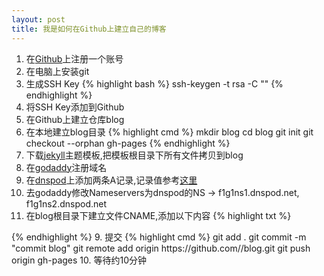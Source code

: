 ```yaml
---
layout: post
title: 我是如何在Github上建立自己的博客
---
```


1. 在<a href="https://github.com">Github</a>上注册一个账号
2. 在电脑上安装git
3. 生成SSH Key
{% highlight bash %}
 ssh-keygen -t rsa -C "<youremail>"
{% endhighlight %}
4. 将SSH Key添加到Github
5. 在Github上建立仓库blog
6. 在本地建立blog目录
{% highlight cmd %}
 mkdir blog
 cd blog
 git init
 git checkout --orphan gh-pages
{% endhighlight %}
7. 下载<a href="http://jekyllthemes.org/">jekyll</a>主题模板,把模板根目录下所有文件拷贝到blog
8. 在<a href="http://www.godaddy.com/">godaddy</a>注册域名
9. 在<a href="https://www.dnspod.cn/">dnspod</a>上添加两条A记录,记录值参考<a href="https://help.github.com/articles/my-custom-domain-isn-t-working">这里</a>
10. 去godaddy修改Nameservers为dnspod的NS -> f1g1ns1.dnspod.net, f1g1ns2.dnspod.net
11. 在blog根目录下建立文件CNAME,添加以下内容
{% highlight txt %}
<younr domain>
{% endhighlight %}
9. 提交
{% highlight cmd %}
 git add .
 git commit -m "commit blog"
 git remote add origin https://github.com/<username>/blog.git
 git push origin gh-pages
10. 等待约10分钟
